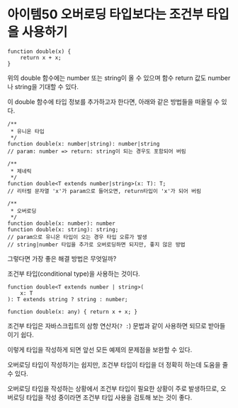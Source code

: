 # 아이템50 오버로딩 타입보다는 조건부 타입을 사용하기

```tsx
function double(x) {
	return x + x;
}
```

위의 double 함수에는 number 또는 string이 올 수 있으며 함수 return 값도 number 나 string을 기대할 수 있다.

이 double 함수에 타입 정보를 추가하고자 한다면, 아래와 같은 방법들을 떠올릴 수 있다.

```tsx
/** 
 * 유니온 타입 
 */ 
function double(x: number|string): number|string
// param: number => return: string이 되는 경우도 포함되어 버림

/** 
 * 제네릭 
 */ 
function double<T extends number|string>(x: T): T;
// 리터럴 문자열 'x'가 param으로 들어오면, return타입이 'x'가 되어 버림

/** 
 * 오버로딩 
 */
function double(x: number): number
function double(x: string): string;
// param으로 유니온 타입이 오는 경우 타입 오류가 발생
// string|number 타입을 추가로 오버로딩하면 되지만, 좋지 않은 방법
```

그렇다면 가장 좋은 해결 방법은 무엇일까?

조건부 타입(conditional type)을 사용하는 것이다.

```tsx
function double<T extends number | string>( 
	x: T
): T extends string ? string : number;

function double(x: any) { return x + x; }
```

조건부 타입은 자바스크립트의 삼항 연산자(`? :`) 문법과 같이 사용하면 되므로 받아들이기 쉽다.

이렇게 타입을 작성하게 되면 앞선 모든 예제의 문제점을 보완할 수 있다.

오버로딩 타입이 작성하기는 쉽지만, 조건부 타입이 타입을 더 정확히 하는데 도움을 줄 수 있다.

오버로딩 타입을 작성하는 상황에서 조건부 타입이 필요한 상황이 주로 발생하므로, 오버로딩 타입을 작성 중이라면 조건부 타입 사용을 검토해 보는 것이 좋다.